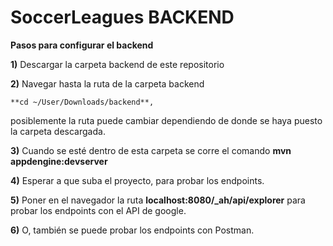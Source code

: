 # SoccerLeagues BACKEND

**Pasos para configurar el backend**


**1)** Descargar la carpeta backend de este repositorio

**2)** Navegar hasta la ruta de la carpeta backend 
```
**cd ~/User/Downloads/backend**, 
```
posiblemente la ruta puede cambiar dependiendo de donde se haya puesto la carpeta descargada.

**3)** Cuando se esté dentro de esta carpeta se corre el comando **mvn appdengine:devserver**

**4)** Esperar a que suba el proyecto, para probar los endpoints.

**5)** Poner en el navegador la ruta **localhost:8080/_ah/api/explorer** para probar los endpoints con el API de google.

**6)** O, también se puede probar los endpoints con Postman.
